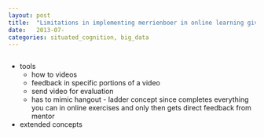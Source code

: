 ```yaml
---
layout: post
title:  "Limitations in implementing merrienboer in online learning given current restrictions"
date:   2013-07-
categories: situated_cognition, big_data
---
```


![]()

* tools
    * how to videos
    * feedback in specific portions of a video
    * send video for evaluation
    * has to mimic hangout - ladder concept since completes everything you can in online exercises and only then gets direct feedback from mentor
* extended concepts

